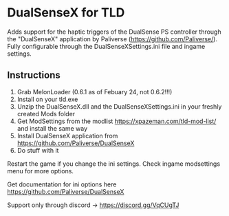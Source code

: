 # DualSenseX for TLD

Adds support for the haptic triggers of the DualSense PS controller through the "DualSenseX" application by Paliverse (https://github.com/Paliverse/).
Fully configurable through the DualSenseXSettings.ini file and ingame settings.

## Instructions

1. Grab MelonLoader (0.6.1 as of Febuary 24, not 0.6.2!!!)
2. Install on your tld.exe
3. Unzip the DualSenseX.dll and the DualSenseXSettings.ini in your freshly created Mods folder
4. Get ModSettings from the modlist https://xpazeman.com/tld-mod-list/ and install the same way
5. Install DualSenseX application from https://github.com/Paliverse/DualSenseX
6. Do stuff with it

Restart the game if you change the ini settings.
Check ingame modsettings menu for more options.

Get documentation for ini options here https://github.com/Paliverse/DualSenseX


Support only through discord -> https://discord.gg/VqCUgTJ